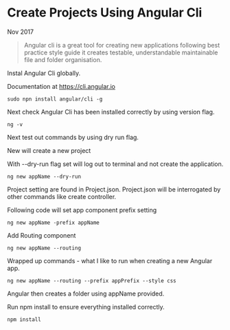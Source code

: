 # Create Projects Using Angular Cli

Nov 2017

> Angular cli is a great tool for creating new applications following best practice style guide it creates testable, understandable maintainable file and folder organisation.

Instal Angular Cli globally. 

Documentation at https://cli.angular.io 

```
sudo npn install angular/cli -g
```

Next check Angular Cli has been installed correctly by using version flag.

```
ng -v
```

Next test out commands by using dry run flag.

New will create a new project 

With --dry-run flag set will log out to terminal and not create the application.

```
ng new appName --dry-run
```

Project setting are found in Project.json. Project.json will be interrogated by other commands like create controller. 

Following code will set app component prefix setting

```
ng new appName -prefix appName
```

Add Routing component

```
ng new appName --routing
```

Wrapped up commands - what I like to run when creating a new Angular app.

```
ng new appName --routing --prefix appPrefix --style css
````

Angular then creates a folder using appName provided.

Run npm install to ensure everything installed correctly.

```
npm install
```